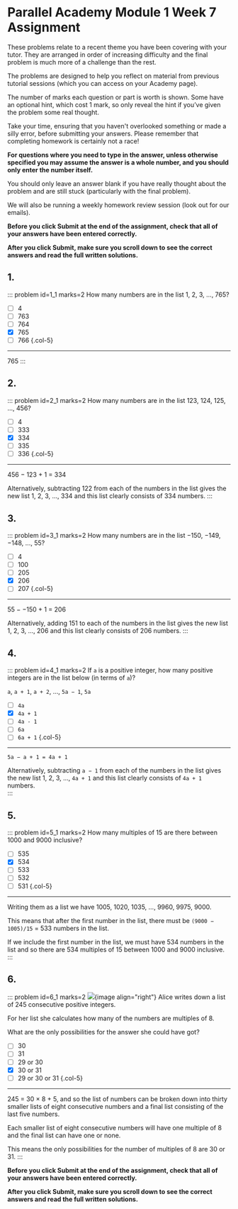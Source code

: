# Parallel Academy Module 1 Week 7 Assignment

These problems relate to a recent theme you have been covering with your tutor. They are arranged in order of increasing difficulty and the final problem is much more of a challenge than the rest.  

The problems are designed to help you reflect on material from previous tutorial sessions (which you can access on your Academy page).  

The number of marks each question or part is worth is shown. Some have an optional hint, which cost 1 mark, so only reveal the hint if you’ve given the problem some real thought.   

Take your time, ensuring that you haven't overlooked something or made a silly error, before submitting your answers. Please remember that completing homework is certainly not a race!  

**For questions where you need to type in the answer, unless otherwise specified you may assume the answer is a whole number, and you should only enter the number itself.**  

You should only leave an answer blank if you have really thought about the problem and are still stuck (particularly with the final problem).  

We will also be running a weekly homework review session (look out for our emails).  

**Before you click Submit at the end of the assignment, check that all of your answers have been entered correctly.** 
  
**After you click Submit, make sure you scroll down to see the correct answers and read the full written solutions.** 


## 1.
::: problem id=1_1 marks=2
How many numbers are in the list 1, 2, 3, ..., 765?   

* [ ] 4
* [ ] 763
* [ ] 764
* [x] 765
* [ ] 766
{.col-5}

---

765
:::



## 2.
::: problem id=2_1 marks=2 
How many numbers are in the list 123, 124, 125, ..., 456?   

* [ ] 4
* [ ] 333
* [x] 334
* [ ] 335
* [ ] 336
{.col-5}

---

456 − 123 + 1 = 334  

Alternatively, subtracting 122 from each of the numbers in the list gives the new list 1, 2, 3, ..., 334 and this list clearly consists of 334 numbers. 
:::



## 3.
::: problem id=3_1 marks=2
How many numbers are in the list −150, −149, −148, ..., 55?     

* [ ] 4
* [ ] 100
* [ ] 205
* [x] 206
* [ ] 207
{.col-5}

---

55 − −150 + 1 = 206

Alternatively, adding 151 to each of the numbers in the list gives the new list 1, 2, 3, ..., 206 and this list clearly consists of 206 numbers. 
:::



## 4.
::: problem id=4_1 marks=2
If `a` is a positive integer, how many positive integers are in the list below (in terms of `a`)?  

`a`, `a + 1`, `a + 2`, ..., `5a − 1`, `5a`  

* [ ] `4a`
* [x] `4a + 1`
* [ ] `4a - 1`
* [ ] `6a`
* [ ] `6a + 1`
{.col-5}

---

`5a − a + 1 = 4a + 1`  

Alternatively, subtracting `a − 1` from each of the numbers in the list gives the new list 1, 2, 3, ..., `4a + 1` and this list clearly consists of `4a + 1` numbers.  
:::



## 5.
::: problem id=5_1 marks=2
How many multiples of 15 are there between 1000 and 9000 inclusive?     

* [ ] 535
* [x] 534
* [ ] 533
* [ ] 532
* [ ] 531
{.col-5}

---

Writing them as a list we have 1005, 1020, 1035, ...,  9960, 9975, 9000.  

This means that after the first number in the list, there must be `(9000 − 1005)/15` = 533 numbers in the list.  

If we include the first number in the list, we must have 534 numbers in the list and so there are 534 multiples of 15 between 1000 and 9000 inclusive. 
:::


## 6.
::: problem id=6_1 marks=2
![](/resources/academy-4-week-2/4-skull.png){image align="right"} 
Alice writes down a list of 245 consecutive positive integers.  

For her list she calculates how many of the numbers are multiples of 8.  

What are the only possibilities for the answer she could have got?  

* [ ] 30
* [ ] 31
* [ ] 29 or 30
* [x] 30 or 31
* [ ] 29 or 30 or 31
{.col-5}

---

245 = 30 × 8 + 5, and so the list of numbers can be broken down into thirty smaller lists of eight consecutive numbers and a final list consisting of the last five numbers.  

Each smaller list of eight consecutive numbers will have one multiple of 8 and the final list can have one or none.  

This means the only possibilities for the number of multiples of 8 are 30 or 31.
:::

**Before you click Submit at the end of the assignment, check that all of your answers have been entered correctly.** 
  
**After you click Submit, make sure you scroll down to see the correct answers and read the full written solutions.**  